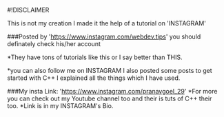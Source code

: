#!DISCLAIMER

This is not my creation I made it the help of a tutorial on 'INSTAGRAM' 

###Posted by 'https://www.instagram.com/webdev.tips' you should definately check his/her account

*They have tons of tutorials like this or I say better than THIS.

*you can also follow me on INSTAGRAM I also posted some posts to get started with C++ I explained all the things which I have used.

###My insta Link: 'https://www.instagram.com/pranavgoel_29'
*For more you can check out my Youtube channel too and their is tuts of C++ their too.
*Link is in my INSTAGRAM's Bio.